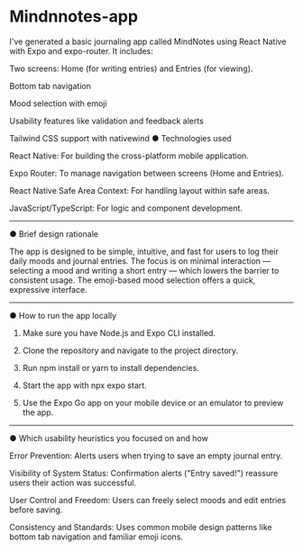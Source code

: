 # Mindnnotes-app
I've generated a basic journaling app called MindNotes using React Native with Expo and expo-router. It includes:

Two screens: Home (for writing entries) and Entries (for viewing).

Bottom tab navigation

Mood selection with emoji

Usability features like validation and feedback alerts

Tailwind CSS support with nativewind
● Technologies used

React Native: For building the cross-platform mobile application.

Expo Router: To manage navigation between screens (Home and Entries).

React Native Safe Area Context: For handling layout within safe areas.

JavaScript/TypeScript: For logic and component development.



---

● Brief design rationale

The app is designed to be simple, intuitive, and fast for users to log their daily moods and journal entries. The focus is on minimal interaction — selecting a mood and writing a short entry — which lowers the barrier to consistent usage. The emoji-based mood selection offers a quick, expressive interface.


---

● How to run the app locally

1. Make sure you have Node.js and Expo CLI installed.


2. Clone the repository and navigate to the project directory.


3. Run npm install or yarn to install dependencies.


4. Start the app with npx expo start.


5. Use the Expo Go app on your mobile device or an emulator to preview the app.




---

● Which usability heuristics you focused on and how

Error Prevention: Alerts users when trying to save an empty journal entry.

Visibility of System Status: Confirmation alerts ("Entry saved!") reassure users their action was successful.

User Control and Freedom: Users can freely select moods and edit entries before saving.

Consistency and Standards: Uses common mobile design patterns like bottom tab navigation and familiar emoji icons.
